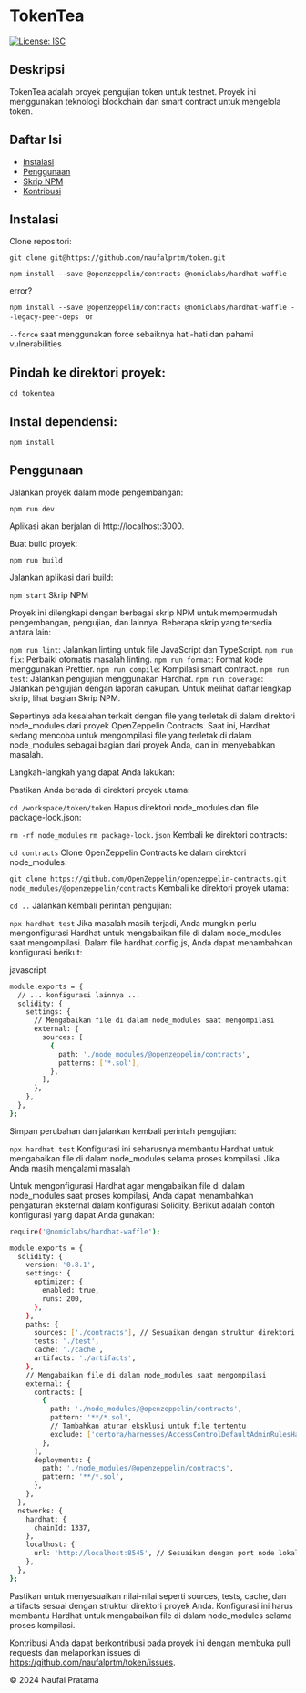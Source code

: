 # TokenTea

[![License: ISC](https://img.shields.io/badge/License-ISC-blue.svg)](https://opensource.org/licenses/ISC)

## Deskripsi

TokenTea adalah proyek pengujian token untuk testnet. Proyek ini menggunakan teknologi blockchain dan smart contract untuk mengelola token.

## Daftar Isi

- [Instalasi](#instalasi)
- [Penggunaan](#penggunaan)
- [Skrip NPM](#skrip-npm)
- [Kontribusi](#kontribusi)

## Instalasi

Clone repositori:

   ```git clone git@https://github.com/naufalprtm/token.git```

  ```npm install --save @openzeppelin/contracts @nomiclabs/hardhat-waffle  ```

  error?

   ```npm install --save @openzeppelin/contracts @nomiclabs/hardhat-waffle --legacy-peer-deps ```
or

```--force```
saat menggunakan force sebaiknya hati-hati dan pahami vulnerabilities
## Pindah ke direktori proyek:

```cd tokentea```

## Instal dependensi:

```npm install```

## Penggunaan
Jalankan proyek dalam mode pengembangan:


```npm run dev```

Aplikasi akan berjalan di http://localhost:3000.

Buat build proyek:


```npm run build```

Jalankan aplikasi dari build:


```npm start```
Skrip NPM

Proyek ini dilengkapi dengan berbagai skrip NPM untuk mempermudah pengembangan, pengujian, dan lainnya. Beberapa skrip yang tersedia antara lain:

```npm run lint```: Jalankan linting untuk file JavaScript dan TypeScript.
```npm run fix```: Perbaiki otomatis masalah linting.
```npm run format```: Format kode menggunakan Prettier.
```npm run compile```: Kompilasi smart contract.
```npm run test```: Jalankan pengujian menggunakan Hardhat.
```npm run coverage```: Jalankan pengujian dengan laporan cakupan.
Untuk melihat daftar lengkap skrip, lihat bagian Skrip NPM.



Sepertinya ada kesalahan terkait dengan file yang terletak di dalam direktori node_modules dari proyek OpenZeppelin Contracts. Saat ini, Hardhat sedang mencoba untuk mengompilasi file yang terletak di dalam node_modules sebagai bagian dari proyek Anda, dan ini menyebabkan masalah.

Langkah-langkah yang dapat Anda lakukan:

Pastikan Anda berada di direktori proyek utama:

```cd /workspace/token/token```
Hapus direktori node_modules dan file package-lock.json:

```rm -rf node_modules```
```rm package-lock.json```
Kembali ke direktori contracts:

```cd contracts```
Clone OpenZeppelin Contracts ke dalam direktori node_modules:

```git clone https://github.com/OpenZeppelin/openzeppelin-contracts.git node_modules/@openzeppelin/contracts```
Kembali ke direktori proyek utama:

```cd ..```
Jalankan kembali perintah pengujian:

```npx hardhat test```
Jika masalah masih terjadi, Anda mungkin perlu mengonfigurasi Hardhat untuk mengabaikan file di dalam node_modules saat mengompilasi. Dalam file hardhat.config.js, Anda dapat menambahkan konfigurasi berikut:

javascript

```bash
module.exports = {
  // ... konfigurasi lainnya ...
  solidity: {
    settings: {
      // Mengabaikan file di dalam node_modules saat mengompilasi
      external: {
        sources: [
          {
            path: './node_modules/@openzeppelin/contracts',
            patterns: ['*.sol'],
          },
        ],
      },
    },
  },
};
```

Simpan perubahan dan jalankan kembali perintah pengujian:


```npx hardhat test```
Konfigurasi ini seharusnya membantu Hardhat untuk mengabaikan file di dalam node_modules selama proses kompilasi. Jika Anda masih mengalami masalah



Untuk mengonfigurasi Hardhat agar mengabaikan file di dalam node_modules saat proses kompilasi, Anda dapat menambahkan pengaturan eksternal dalam konfigurasi Solidity. Berikut adalah contoh konfigurasi yang dapat Anda gunakan:

```bash
require('@nomiclabs/hardhat-waffle');

module.exports = {
  solidity: {
    version: '0.8.1',
    settings: {
      optimizer: {
        enabled: true,
        runs: 200,
      },
    },
    paths: {
      sources: ['./contracts'], // Sesuaikan dengan struktur direktori proyek Anda
      tests: './test',
      cache: './cache',
      artifacts: './artifacts',
    },
    // Mengabaikan file di dalam node_modules saat mengompilasi
    external: {
      contracts: [
        {
          path: './node_modules/@openzeppelin/contracts',
          pattern: '**/*.sol',
          // Tambahkan aturan eksklusi untuk file tertentu
          exclude: ['certora/harnesses/AccessControlDefaultAdminRulesHarness.sol'],
        },
      ],
      deployments: {
        path: './node_modules/@openzeppelin/contracts',
        pattern: '**/*.sol',
      },
    },
  },
  networks: {
    hardhat: {
      chainId: 1337,
    },
    localhost: {
      url: 'http://localhost:8545', // Sesuaikan dengan port node lokal Anda
    },
  },
};

```
Pastikan untuk menyesuaikan nilai-nilai seperti sources, tests, cache, dan artifacts sesuai dengan struktur direktori proyek Anda. Konfigurasi ini harus membantu Hardhat untuk mengabaikan file di dalam node_modules selama proses kompilasi.



Kontribusi
Anda dapat berkontribusi pada proyek ini dengan membuka pull requests dan melaporkan issues di https://github.com/naufalprtm/token/issues.

© 2024 Naufal Pratama
